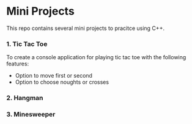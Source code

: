 ﻿<h1>Mini Projects</h1>
This repo contains several mini projects to pracitce using C++.
<h3>1. Tic Tac Toe</h3>
To create a console application for playing tic tac toe with the following features:

- Option to move first or second
- Option to choose noughts or crosses

<h3>2. Hangman</h3>
<h3>3. Minesweeper</h3>